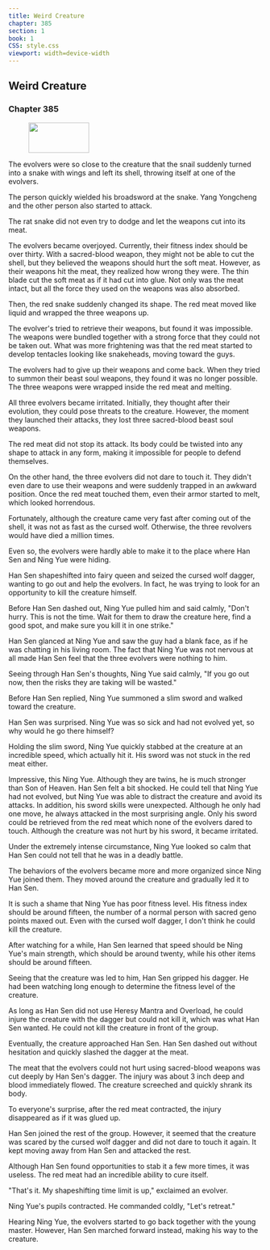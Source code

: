 ```yaml
---
title: Weird Creature
chapter: 385
section: 1
book: 1
CSS: style.css
viewport: width=device-width
---
```


## Weird Creature

### Chapter 385

<figure>
	<img src="../Images/gem.gif" alt="" id="gem" width="120" height="60" />
</figure>

The evolvers were so close to the creature that the snail suddenly turned into a snake with wings and left its shell, throwing itself at one of the evolvers.

The person quickly wielded his broadsword at the snake. Yang Yongcheng and the other person also started to attack.

The rat snake did not even try to dodge and let the weapons cut into its meat.

The evolvers became overjoyed. Currently, their fitness index should be over thirty. With a sacred-blood weapon, they might not be able to cut the shell, but they believed the weapons should hurt the soft meat. However, as their weapons hit the meat, they realized how wrong they were. The thin blade cut the soft meat as if it had cut into glue. Not only was the meat intact, but all the force they used on the weapons was also absorbed.

Then, the red snake suddenly changed its shape. The red meat moved like liquid and wrapped the three weapons up.

The evolver's tried to retrieve their weapons, but found it was impossible. The weapons were bundled together with a strong force that they could not be taken out. What was more frightening was that the red meat started to develop tentacles looking like snakeheads, moving toward the guys.

The evolvers had to give up their weapons and come back. When they tried to summon their beast soul weapons, they found it was no longer possible. The three weapons were wrapped inside the red meat and melting.

All three evolvers became irritated. Initially, they thought after their evolution, they could pose threats to the creature. However, the moment they launched their attacks, they lost three sacred-blood beast soul weapons.

The red meat did not stop its attack. Its body could be twisted into any shape to attack in any form, making it impossible for people to defend themselves.

On the other hand, the three evolvers did not dare to touch it. They didn't even dare to use their weapons and were suddenly trapped in an awkward position. Once the red meat touched them, even their armor started to melt, which looked horrendous.

Fortunately, although the creature came very fast after coming out of the shell, it was not as fast as the cursed wolf. Otherwise, the three revolvers would have died a million times.

Even so, the evolvers were hardly able to make it to the place where Han Sen and Ning Yue were hiding.

Han Sen shapeshifted into fairy queen and seized the cursed wolf dagger, wanting to go out and help the evolvers. In fact, he was trying to look for an opportunity to kill the creature himself.

Before Han Sen dashed out, Ning Yue pulled him and said calmly, "Don't hurry. This is not the time. Wait for them to draw the creature here, find a good spot, and make sure you kill it in one strike."

Han Sen glanced at Ning Yue and saw the guy had a blank face, as if he was chatting in his living room. The fact that Ning Yue was not nervous at all made Han Sen feel that the three evolvers were nothing to him.

Seeing through Han Sen's thoughts, Ning Yue said calmly, "If you go out now, then the risks they are taking will be wasted."

Before Han Sen replied, Ning Yue summoned a slim sword and walked toward the creature.

Han Sen was surprised. Ning Yue was so sick and had not evolved yet, so why would he go there himself?

Holding the slim sword, Ning Yue quickly stabbed at the creature at an incredible speed, which actually hit it. His sword was not stuck in the red meat either.

Impressive, this Ning Yue. Although they are twins, he is much stronger than Son of Heaven. Han Sen felt a bit shocked. He could tell that Ning Yue had not evolved, but Ning Yue was able to distract the creature and avoid its attacks. In addition, his sword skills were unexpected. Although he only had one move, he always attacked in the most surprising angle. Only his sword could be retrieved from the red meat which none of the evolvers dared to touch. Although the creature was not hurt by his sword, it became irritated.

Under the extremely intense circumstance, Ning Yue looked so calm that Han Sen could not tell that he was in a deadly battle.

The behaviors of the evolvers became more and more organized since Ning Yue joined them. They moved around the creature and gradually led it to Han Sen.

It is such a shame that Ning Yue has poor fitness level. His fitness index should be around fifteen, the number of a normal person with sacred geno points maxed out. Even with the cursed wolf dagger, I don't think he could kill the creature.

After watching for a while, Han Sen learned that speed should be Ning Yue's main strength, which should be around twenty, while his other items should be around fifteen.

Seeing that the creature was led to him, Han Sen gripped his dagger. He had been watching long enough to determine the fitness level of the creature.

As long as Han Sen did not use Heresy Mantra and Overload, he could injure the creature with the dagger but could not kill it, which was what Han Sen wanted. He could not kill the creature in front of the group.

Eventually, the creature approached Han Sen. Han Sen dashed out without hesitation and quickly slashed the dagger at the meat.

The meat that the evolvers could not hurt using sacred-blood weapons was cut deeply by Han Sen's dagger. The injury was about 3 inch deep and blood immediately flowed. The creature screeched and quickly shrank its body.

To everyone's surprise, after the red meat contracted, the injury disappeared as if it was glued up.

Han Sen joined the rest of the group. However, it seemed that the creature was scared by the cursed wolf dagger and did not dare to touch it again. It kept moving away from Han Sen and attacked the rest.

Although Han Sen found opportunities to stab it a few more times, it was useless. The red meat had an incredible ability to cure itself.

"That's it. My shapeshifting time limit is up," exclaimed an evolver.

Ning Yue's pupils contracted. He commanded coldly, "Let's retreat."

Hearing Ning Yue, the evolvers started to go back together with the young master. However, Han Sen marched forward instead, making his way to the creature.
